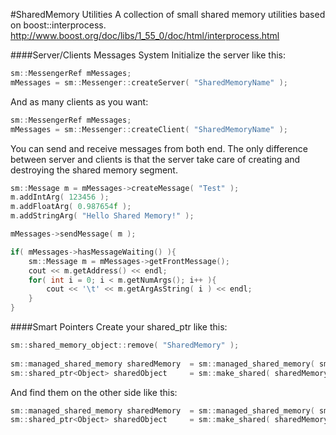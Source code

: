 #SharedMemory Utilities
A collection of small shared memory utilities based on boost::interprocess.
http://www.boost.org/doc/libs/1_55_0/doc/html/interprocess.html

####Server/Clients Messages System
Initialize the server like this:
```c++
sm::MessengerRef mMessages;
mMessages = sm::Messenger::createServer( "SharedMemoryName" );
```

And as many clients as you want:
```c++
sm::MessengerRef mMessages;
mMessages = sm::Messenger::createClient( "SharedMemoryName" );
```
    
You can send and receive messages from both end. The only difference between server and clients is that the server take care of creating and destroying the shared memory segment.
```c++
sm::Message m = mMessages->createMessage( "Test" );
m.addIntArg( 123456 );
m.addFloatArg( 0.987654f );
m.addStringArg( "Hello Shared Memory!" );

mMessages->sendMessage( m );
```
```c++
if( mMessages->hasMessageWaiting() ){
    sm::Message m = mMessages->getFrontMessage();
    cout << m.getAddress() << endl;
    for( int i = 0; i < m.getNumArgs(); i++ ){
        cout << '\t' << m.getArgAsString( i ) << endl;
    }
}
```
####Smart Pointers
Create your shared_ptr like this:
```c++
sm::shared_memory_object::remove( "SharedMemory" );
    
sm::managed_shared_memory sharedMemory  = sm::managed_shared_memory( sm::itp::create_only, "SharedMemory", sizeof(Object) );
sm::shared_ptr<Object> sharedObject     = sm::make_shared( sharedMemory.construct<Object>("SharedObject")(), sharedMemory );
```
And find them on the other side like this:
```c++
sm::managed_shared_memory sharedMemory  = sm::managed_shared_memory( sm::itp::open_only, "SharedMemory" );
sm::shared_ptr<Object> sharedObject     = sm::make_shared( sharedMemory.find<Object>("SharedObject").first, sharedMemory );
```
